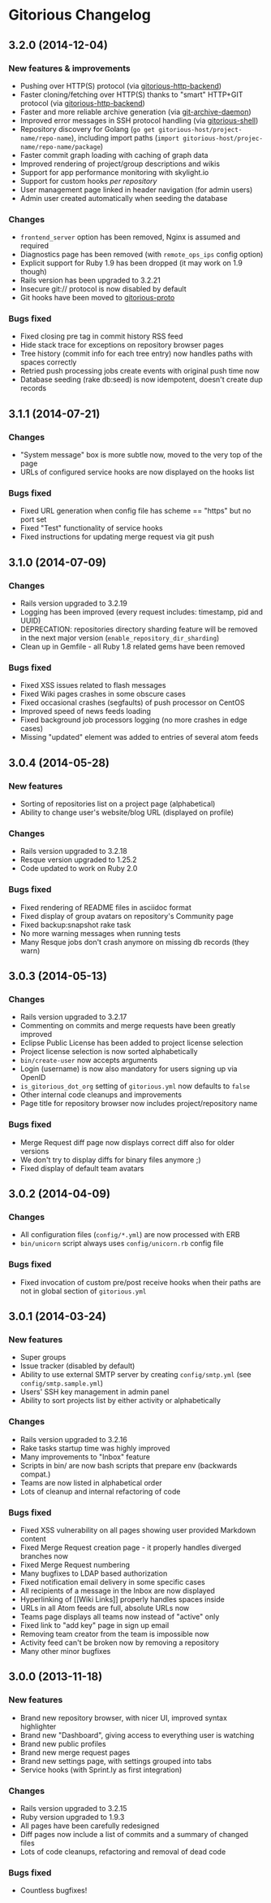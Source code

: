 # Gitorious Changelog

## 3.2.0 (2014-12-04)

### New features & improvements

* Pushing over HTTP(S) protocol (via
  [gitorious-http-backend](https://gitorious.org/gitorious/gitorious-proto))
* Faster cloning/fetching over HTTP(S) thanks to "smart" HTTP+GIT protocol (via
  [gitorious-http-backend](https://gitorious.org/gitorious/gitorious-proto))
* Faster and more reliable archive generation (via
  [git-archive-daemon](https://gitorious.org/gitorious/git-archive-daemon))
* Improved error messages in SSH protocol handling (via
  [gitorious-shell](https://gitorious.org/gitorious/gitorious-proto))
* Repository discovery for Golang
  (`go get gitorious-host/project-name/repo-name`),
  including import paths (`import gitorious-host/projec-name/repo-name/package`)
* Faster commit graph loading with caching of graph data
* Improved rendering of project/group descriptions and wikis
* Support for app performance monitoring with skylight.io
* Support for custom hooks *per repository*
* User management page linked in header navigation (for admin users)
* Admin user created automatically when seeding the database

### Changes

* `frontend_server` option has been removed, Nginx is assumed and required
* Diagnostics page has been removed (with `remote_ops_ips` config option)
* Explicit support for Ruby 1.9 has been dropped (it may work on 1.9 though)
* Rails version has been upgraded to 3.2.21
* Insecure git:// protocol is now disabled by default
* Git hooks have been moved to
  [gitorious-proto](https://gitorious.org/gitorious/gitorious-proto)

### Bugs fixed

* Fixed closing pre tag in commit history RSS feed
* Hide stack trace for exceptions on repository browser pages
* Tree history (commit info for each tree entry) now handles paths with spaces
  correctly
* Retried push processing jobs create events with original push time now
* Database seeding (rake db:seed) is now idempotent, doesn't create dup records

## 3.1.1 (2014-07-21)

### Changes

* "System message" box is more subtle now, moved to the very top of the page
* URLs of configured service hooks are now displayed on the hooks list

### Bugs fixed

* Fixed URL generation when config file has scheme == "https" but no port set
* Fixed "Test" functionality of service hooks
* Fixed instructions for updating merge request via git push

## 3.1.0 (2014-07-09)

### Changes

* Rails version upgraded to 3.2.19
* Logging has been improved (every request includes: timestamp, pid and UUID)
* DEPRECATION: repositories directory sharding feature will be removed in the
  next major version (`enable_repository_dir_sharding`)
* Clean up in Gemfile - all Ruby 1.8 related gems have been removed

### Bugs fixed

* Fixed XSS issues related to flash messages
* Fixed Wiki pages crashes in some obscure cases
* Fixed occasional crashes (segfaults) of push processor on CentOS
* Improved speed of news feeds loading
* Fixed background job processors logging (no more crashes in edge cases)
* Missing "updated" element was added to entries of several atom feeds

## 3.0.4 (2014-05-28)

### New features

* Sorting of repositories list on a project page (alphabetical)
* Ability to change user's website/blog URL (displayed on profile)

### Changes

* Rails version upgraded to 3.2.18
* Resque version upgraded to 1.25.2
* Code updated to work on Ruby 2.0

### Bugs fixed

* Fixed rendering of README files in asciidoc format
* Fixed display of group avatars on repository's Community page
* Fixed backup:snapshot rake task
* No more warning messages when running tests
* Many Resque jobs don't crash anymore on missing db records (they warn)

## 3.0.3 (2014-05-13)

### Changes

* Rails version upgraded to 3.2.17
* Commenting on commits and merge requests have been greatly improved
* Eclipse Public License has been added to project license selection
* Project license selection is now sorted alphabetically
* `bin/create-user` now accepts arguments
* Login (username) is now also mandatory for users signing up via OpenID
* `is_gitorious_dot_org` setting of `gitorious.yml` now defaults to `false`
* Other internal code cleanups and improvements
* Page title for repository browser now includes project/repository name

### Bugs fixed

* Merge Request diff page now displays correct diff also for older versions
* We don't try to display diffs for binary files anymore ;)
* Fixed display of default team avatars

## 3.0.2 (2014-04-09)

### Changes

* All configuration files (`config/*.yml`) are now processed with ERB
* `bin/unicorn` script always uses `config/unicorn.rb` config file

### Bugs fixed

* Fixed invocation of custom pre/post receive hooks when their paths are not in
  global section of `gitorious.yml`

## 3.0.1 (2014-03-24)

### New features

* Super groups
* Issue tracker (disabled by default)
* Ability to use external SMTP server by creating `config/smtp.yml` (see
  `config/smtp.sample.yml`)
* Users' SSH key management in admin panel
* Ability to sort projects list by either activity or alphabetically

### Changes

* Rails version upgraded to 3.2.16
* Rake tasks startup time was highly improved
* Many improvements to "Inbox" feature
* Scripts in bin/ are now bash scripts that prepare env (backwards compat.)
* Teams are now listed in alphabetical order
* Lots of cleanup and internal refactoring of code

### Bugs fixed

* Fixed XSS vulnerability on all pages showing user provided Markdown content
* Fixed Merge Request creation page - it properly handles diverged branches now
* Fixed Merge Request numbering
* Many bugfixes to LDAP based authorization
* Fixed notification email delivery in some specific cases
* All recipients of a message in the Inbox are now displayed
* Hyperlinking of [[Wiki Links]] properly handles spaces inside
* URLs in all Atom feeds are full, absolute URLs now
* Teams page displays all teams now instead of "active" only
* Fixed link to "add key" page in sign up email
* Removing team creator from the team is impossible now
* Activity feed can't be broken now by removing a repository
* Many other minor bugfixes

## 3.0.0 (2013-11-18)

### New features

* Brand new repository browser, with nicer UI, improved syntax highlighter
* Brand new "Dashboard", giving access to everything user is watching
* Brand new public profiles
* Brand new merge request pages
* Brand new settings page, with settings grouped into tabs
* Service hooks (with Sprint.ly as first integration)

### Changes

* Rails version upgraded to 3.2.15
* Ruby version upgraded to 1.9.3
* All pages have been carefully redesigned
* Diff pages now include a list of commits and a summary of changed files
* Lots of code cleanups, refactoring and removal of dead code

### Bugs fixed

* Countless bugfixes!
